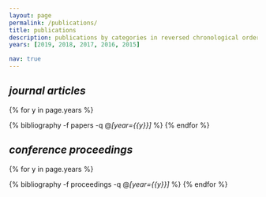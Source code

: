 ```yaml
---
layout: page
permalink: /publications/
title: publications
description: publications by categories in reversed chronological order. generated by jekyll-scholar.
years: [2019, 2018, 2017, 2016, 2015]

nav: true
---
```


<h2><i>journal articles</i></h2>

<div class="publications">

{% for y in page.years %}
  <!-- <h3 class="year">{{y}}</h3> -->
  {% bibliography -f papers -q @*[year={{y}}]* %}
{% endfor %}

</div>

<h2><i>conference proceedings</i></h2>

<div class="publications">

{% for y in page.years %}
  <!-- <h3 class="year">{{y}}</h3> -->
  {% bibliography -f proceedings -q @*[year={{y}}]* %}
{% endfor %}